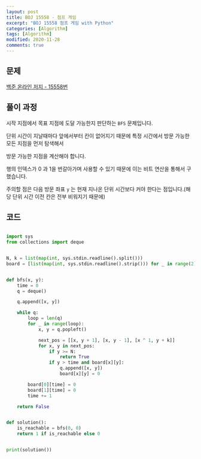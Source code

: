 ```yaml
---
layout: post
title: BOJ 15558 - 점프 게임
excerpt: "BOJ 15558 점프 게임 with Python"
categories: [Algorithm]
tags: [Algorithm]
modified: 2020-11-28
comments: true
---
```


## 문제

[백준 온라인 저지 - 15558번](https://www.acmicpc.net/problem/15558)

## 풀이 과정

시작 지점에서 목표 지점에 도달 가능한지 판단하는 `BFS` 문제입니다.

단위 시간이 지날때마다 앞에서부터 칸이 없어지기 때문에 특정 시간에서 방문 가능한 모든 지점을 먼저 탐색해서

방문 가능한 지점을 계산해야 합니다.

행의 인덱스가 0 과 1을 번갈아가며 사용할 수 있기 때문에 이는 비트 연산을 통해서 구했습니다.

주의할 점은 다음 방문 좌표 `y` 는 현재 지나온 단위 시간보다 커야 한다는 점입니다.(해당 단위 시간 이전 칸은 전부 비워지기 때문에)

## 코드

```python

import sys
from collections import deque


N, k = list(map(int, sys.stdin.readline().split()))
board = [list(map(int, sys.stdin.readline().strip())) for _ in range(2)]


def bfs(x, y):
    time = 0
    q = deque()

    q.append([x, y])

    while q:
        loop = len(q)
        for _ in range(loop):
            x, y = q.popleft()

            next_pos = [[x, y + 1], [x, y - 1], [x ^ 1, y + k]]
            for x, y in next_pos:
                if y >= N:
                    return True
                if y > time and board[x][y]:
                    q.append([x, y])
                    board[x][y] = 0

        board[0][time] = 0
        board[1][time] = 0
        time += 1

    return False


def solution():
    is_reachable = bfs(0, 0)
    return 1 if is_reachable else 0


print(solution())

```

